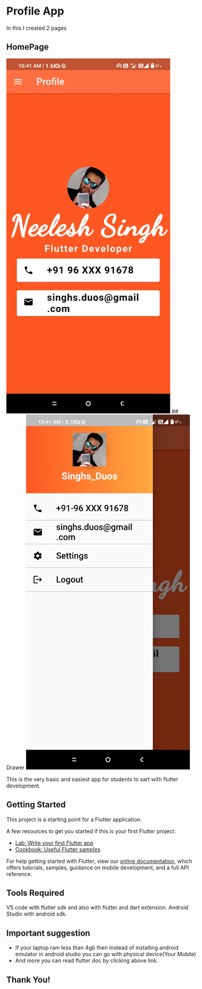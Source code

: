 # Profile App
 In this I created 2 pages
## HomePage  
<img src="App1.jpg" width="432" height="936" />
## Drawer  
<img src="App2.jpg" width="432" height="936" />

This is the very basic and easiest app for students to sart with flutter development.

## Getting Started

This project is a starting point for a Flutter application.

A few resources to get you started if this is your first Flutter project:

- [Lab: Write your first Flutter app](https://flutter.dev/docs/get-started/codelab)
- [Cookbook: Useful Flutter samples](https://flutter.dev/docs/cookbook)

For help getting started with Flutter, view our
[online documentation](https://flutter.dev/docs), which offers tutorials,
samples, guidance on mobile development, and a full API reference.

## Tools Required
VS code with flutter sdk and also with flutter and dart extension.
Android Studio with android sdk.

## Important suggestion
* If your laptop ram less than 4gb then instead of installing android emulator in android studio you can go with physical device(Your Mobile)
* And more you can read flutter doc by clicking above link.

## Thank You!

